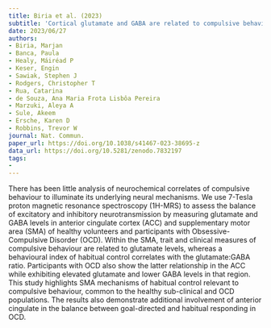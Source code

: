 ```yaml
---
title: Biria et al. (2023)
subtitle: 'Cortical glutamate and GABA are related to compulsive behaviour in individuals with obsessive compulsive disorder and healthy controls'
date: 2023/06/27
authors:
- Biria, Marjan
- Banca, Paula
- Healy, Máiréad P
- Keser, Engin
- Sawiak, Stephen J
- Rodgers, Christopher T
- Rua, Catarina
- de Souza, Ana Maria Frota Lisbôa Pereira
- Marzuki, Aleya A
- Sule, Akeem
- Ersche, Karen D
- Robbins, Trevor W
journal: Nat. Commun.
paper_url: https://doi.org/10.1038/s41467-023-38695-z
data_url: https://doi.org/10.5281/zenodo.7832197
tags:
- 
---
```


There has been little analysis of neurochemical correlates of compulsive behaviour to illuminate its underlying neural mechanisms. We use 7-Tesla proton magnetic resonance spectroscopy (1H-MRS) to assess the balance of excitatory and inhibitory neurotransmission by measuring glutamate and GABA levels in anterior cingulate cortex (ACC) and supplementary motor area (SMA) of healthy volunteers and participants with Obsessive-Compulsive Disorder (OCD). Within the SMA, trait and clinical measures of compulsive behaviour are related to glutamate levels, whereas a behavioural index of habitual control correlates with the glutamate:GABA ratio. Participants with OCD also show the latter relationship in the ACC while exhibiting elevated glutamate and lower GABA levels in that region. This study highlights SMA mechanisms of habitual control relevant to compulsive behaviour, common to the healthy sub-clinical and OCD populations. The results also demonstrate additional involvement of anterior cingulate in the balance between goal-directed and habitual responding in OCD.
